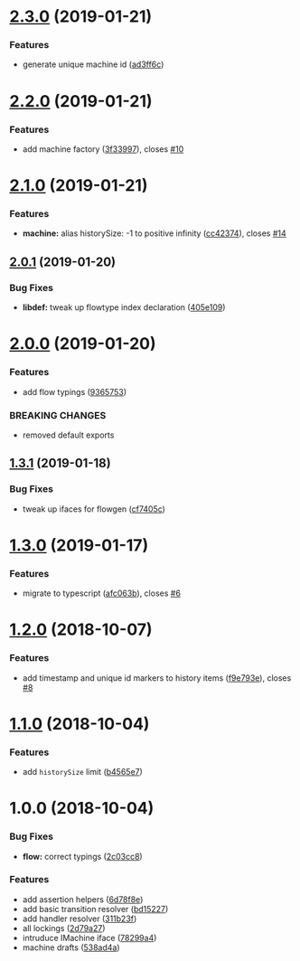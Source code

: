 # [2.3.0](https://github.com/qiwi/cyclone/compare/v2.2.0...v2.3.0) (2019-01-21)


### Features

* generate unique machine id ([ad3ff6c](https://github.com/qiwi/cyclone/commit/ad3ff6c))

# [2.2.0](https://github.com/qiwi/cyclone/compare/v2.1.0...v2.2.0) (2019-01-21)


### Features

* add machine factory ([3f33997](https://github.com/qiwi/cyclone/commit/3f33997)), closes [#10](https://github.com/qiwi/cyclone/issues/10)

# [2.1.0](https://github.com/qiwi/cyclone/compare/v2.0.1...v2.1.0) (2019-01-21)


### Features

* **machine:** alias historySize: -1 to positive infinity ([cc42374](https://github.com/qiwi/cyclone/commit/cc42374)), closes [#14](https://github.com/qiwi/cyclone/issues/14)

## [2.0.1](https://github.com/qiwi/cyclone/compare/v2.0.0...v2.0.1) (2019-01-20)


### Bug Fixes

* **libdef:** tweak up flowtype index declaration ([405e109](https://github.com/qiwi/cyclone/commit/405e109))

# [2.0.0](https://github.com/qiwi/cyclone/compare/v1.3.1...v2.0.0) (2019-01-20)


### Features

* add flow typings ([9365753](https://github.com/qiwi/cyclone/commit/9365753))


### BREAKING CHANGES

* removed default exports

## [1.3.1](https://github.com/qiwi/cyclone/compare/v1.3.0...v1.3.1) (2019-01-18)


### Bug Fixes

* tweak up ifaces for flowgen ([cf7405c](https://github.com/qiwi/cyclone/commit/cf7405c))

# [1.3.0](https://github.com/qiwi/cyclone/compare/v1.2.0...v1.3.0) (2019-01-17)


### Features

* migrate to typescript ([afc063b](https://github.com/qiwi/cyclone/commit/afc063b)), closes [#6](https://github.com/qiwi/cyclone/issues/6)

# [1.2.0](https://github.com/qiwi/cyclone/compare/v1.1.0...v1.2.0) (2018-10-07)


### Features

* add timestamp and unique id markers to history items ([f9e793e](https://github.com/qiwi/cyclone/commit/f9e793e)), closes [#8](https://github.com/qiwi/cyclone/issues/8)

# [1.1.0](https://github.com/qiwi/cyclone/compare/v1.0.0...v1.1.0) (2018-10-04)


### Features

* add `historySize` limit ([b4565e7](https://github.com/qiwi/cyclone/commit/b4565e7))

# 1.0.0 (2018-10-04)


### Bug Fixes

* **flow:** correct typings ([2c03cc8](https://github.com/qiwi/cyclone/commit/2c03cc8))


### Features

* add assertion helpers ([6d78f8e](https://github.com/qiwi/cyclone/commit/6d78f8e))
* add basic transition resolver ([bd15227](https://github.com/qiwi/cyclone/commit/bd15227))
* add handler resolver ([311b23f](https://github.com/qiwi/cyclone/commit/311b23f))
* all lockings ([2d79a27](https://github.com/qiwi/cyclone/commit/2d79a27))
* intruduce IMachine iface ([78299a4](https://github.com/qiwi/cyclone/commit/78299a4))
* machine drafts ([538ad4a](https://github.com/qiwi/cyclone/commit/538ad4a))
